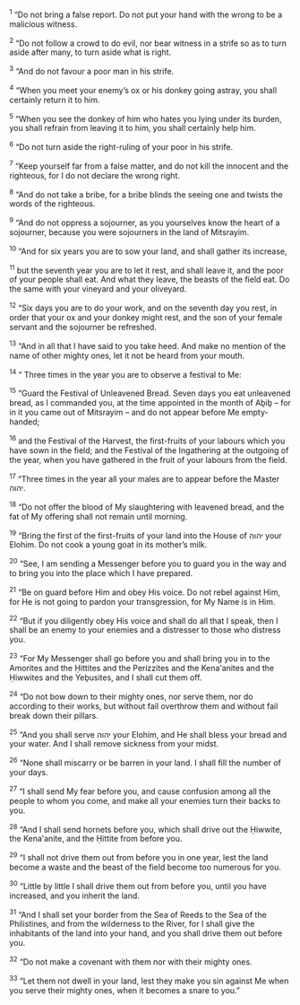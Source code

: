 <sup>1</sup> “Do not bring a false report. Do not put your hand with the wrong to be a malicious witness.

<sup>2</sup> “Do not follow a crowd to do evil, nor bear witness in a strife so as to turn aside after many, to turn aside what is right.

<sup>3</sup> “And do not favour a poor man in his strife.

<sup>4</sup> “When you meet your enemy’s ox or his donkey going astray, you shall certainly return it to him.

<sup>5</sup> “When you see the donkey of him who hates you lying under its burden, you shall refrain from leaving it to him, you shall certainly help him.

<sup>6</sup> “Do not turn aside the right-ruling of your poor in his strife.

<sup>7</sup> “Keep yourself far from a false matter, and do not kill the innocent and the righteous, for I do not declare the wrong right.

<sup>8</sup> “And do not take a bribe, for a bribe blinds the seeing one and twists the words of the righteous.

<sup>9</sup> “And do not oppress a sojourner, as you yourselves know the heart of a sojourner, because you were sojourners in the land of Mitsrayim.

<sup>10</sup> “And for six years you are to sow your land, and shall gather its increase,

<sup>11</sup> but the seventh year you are to let it rest, and shall leave it, and the poor of your people shall eat. And what they leave, the beasts of the field eat. Do the same with your vineyard and your oliveyard.

<sup>12</sup> “Six days you are to do your work, and on the seventh day you rest, in order that your ox and your donkey might rest, and the son of your female servant and the sojourner be refreshed.

<sup>13</sup> “And in all that I have said to you take heed. And make no mention of the name of other mighty ones, let it not be heard from your mouth.

<sup>14</sup> “ Three times in the year you are to observe a festival to Me:

<sup>15</sup> “Guard the Festival of Unleavened Bread. Seven days you eat unleavened bread, as I commanded you, at the time appointed in the month of Aḇiḇ – for in it you came out of Mitsrayim – and do not appear before Me empty-handed;

<sup>16</sup> and the Festival of the Harvest, the first-fruits of your labours which you have sown in the field; and the Festival of the Ingathering at the outgoing of the year, when you have gathered in the fruit of your labours from the field.

<sup>17</sup> “Three times in the year all your males are to appear before the Master יהוה.

<sup>18</sup> “Do not offer the blood of My slaughtering with leavened bread, and the fat of My offering shall not remain until morning.

<sup>19</sup> “Bring the first of the first-fruits of your land into the House of יהוה your Elohim. Do not cook a young goat in its mother’s milk.

<sup>20</sup> “See, I am sending a Messenger before you to guard you in the way and to bring you into the place which I have prepared.

<sup>21</sup> “Be on guard before Him and obey His voice. Do not rebel against Him, for He is not going to pardon your transgression, for My Name is in Him.

<sup>22</sup> “But if you diligently obey His voice and shall do all that I speak, then I shall be an enemy to your enemies and a distresser to those who distress you.

<sup>23</sup> “For My Messenger shall go before you and shall bring you in to the Amorites and the Ḥittites and the Perizzites and the Kena‛anites and the Ḥiwwites and the Yeḇusites, and I shall cut them off.

<sup>24</sup> “Do not bow down to their mighty ones, nor serve them, nor do according to their works, but without fail overthrow them and without fail break down their pillars.

<sup>25</sup> “And you shall serve יהוה your Elohim, and He shall bless your bread and your water. And I shall remove sickness from your midst.

<sup>26</sup> “None shall miscarry or be barren in your land. I shall fill the number of your days.

<sup>27</sup> “I shall send My fear before you, and cause confusion among all the people to whom you come, and make all your enemies turn their backs to you.

<sup>28</sup> “And I shall send hornets before you, which shall drive out the Ḥiwwite, the Kena‛anite, and the Ḥittite from before you.

<sup>29</sup> “I shall not drive them out from before you in one year, lest the land become a waste and the beast of the field become too numerous for you.

<sup>30</sup> “Little by little I shall drive them out from before you, until you have increased, and you inherit the land.

<sup>31</sup> “And I shall set your border from the Sea of Reeds to the Sea of the Philistines, and from the wilderness to the River, for I shall give the inhabitants of the land into your hand, and you shall drive them out before you.

<sup>32</sup> “Do not make a covenant with them nor with their mighty ones.

<sup>33</sup> “Let them not dwell in your land, lest they make you sin against Me when you serve their mighty ones, when it becomes a snare to you.”

